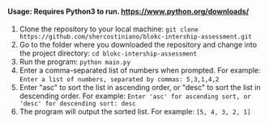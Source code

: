 #### Usage: Requires Python3 to run. https://www.python.org/downloads/

1. Clone the repository to your local machine:
`git clone https://github.com/shercostiniano/blokc-intership-assessment.git`
2. Go to the folder where you downloaded the repository and change into the project directory:
`cd blokc-intership-assessment`
3. Run the program:
`python main.py`
4. Enter a comma-separated list of numbers when prompted. For example:
`Enter a list of numbers, separated by commas: 5,3,1,4,2`
5. Enter "asc" to sort the list in ascending order, or "desc" to sort the list in descending order. For example:
`Enter 'asc' for ascending sort, or 'desc' for descending sort: desc`
6. The program will output the sorted list. For example:
`[5, 4, 3, 2, 1]`